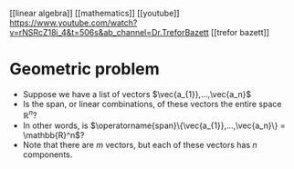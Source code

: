 [[linear algebra]]
[[mathematics]]
[[youtube]] https://www.youtube.com/watch?v=rNSRcZ18i_4&t=506s&ab_channel=Dr.TreforBazett
[[trefor bazett]]

# Geometric problem
- Suppose we have a list of vectors $\vec{a_{1}},...,\vec{a_n}$
- Is the span, or linear combinations, of these vectors the entire space $\mathbb{R}^n$?
- In other words, is $\operatorname{span}\{\vec{a_{1}},...,\vec{a_n}\} = \mathbb{R}^n$?
- Note that there are $m$ vectors, but each of these vectors has $n$ components.